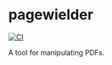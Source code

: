 # pagewielder

[![CI](https://github.com/henrytill/pagewielder/actions/workflows/ci.yml/badge.svg)](https://github.com/henrytill/pagewielder/actions/workflows/ci.yml)

A tool for manipulating PDFs.
